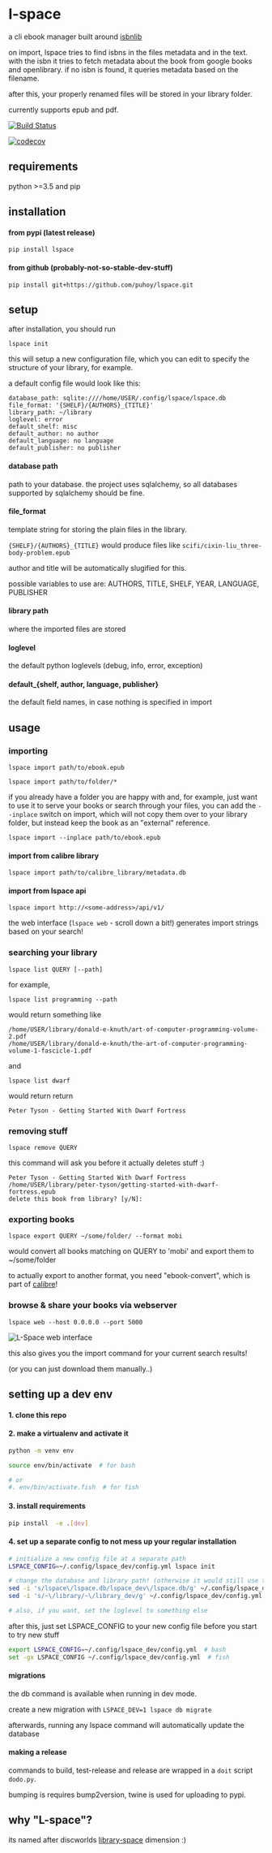 # l-space

a cli ebook manager built around [isbnlib](https://github.com/xlcnd/isbnlib)

on import, lspace tries to find isbns in the files metadata and in the text. 
with the isbn it tries to fetch metadata about the book from google books and openlibrary. 
if no isbn is found, it queries metadata based on the filename.

after this, your properly renamed files will be stored in your library folder.

currently supports epub and pdf.


[![Build Status](https://travis-ci.org/puhoy/lspace.svg?branch=master)](https://travis-ci.org/puhoy/lspace)

[![codecov](https://codecov.io/gh/puhoy/lspace/branch/master/graph/badge.svg)](https://codecov.io/gh/puhoy/lspace)

## requirements

python >=3.5 and pip


## installation

#### from pypi (latest release)

`pip install lspace`

#### from github (probably-not-so-stable-dev-stuff)

`pip install git+https://github.com/puhoy/lspace.git`


## setup 

after installation, you should run

`lspace init`

this will setup a new configuration file, which you can edit to specify the structure of your library, for example.

a default config file would look like this:
```
database_path: sqlite:////home/USER/.config/lspace/lspace.db
file_format: '{SHELF}/{AUTHORS}_{TITLE}'
library_path: ~/library
loglevel: error
default_shelf: misc
default_author: no author
default_language: no language
default_publisher: no publisher
```

#### database path

path to your database. 
the project uses sqlalchemy, so all databases supported by sqlalchemy should be fine.

#### file_format

template string for storing the plain files in the library.

`{SHELF}/{AUTHORS}_{TITLE}` would produce files like `scifi/cixin-liu_three-body-problem.epub`

author and title will be automatically slugified for this.

possible variables to use are: AUTHORS, TITLE, SHELF, YEAR, LANGUAGE, PUBLISHER

#### library path

where the imported files are stored

#### loglevel

the default python loglevels (debug, info, error, exception)

#### default_{shelf, author, language, publisher}

the default field names, in case nothing is specified in import


## usage

### importing

`lspace import path/to/ebook.epub`

`lspace import path/to/folder/*`

if you already have a folder you are happy with and, for example, just want to use it to serve your books or search through your files, you can add the `--inplace` switch on import, which will not copy them over to your library folder, but instead keep the book as an "external" reference.

`lspace import --inplace path/to/ebook.epub`

#### import from calibre library

`lspace import path/to/calibre_library/metadata.db`

#### import from lspace api

`lspace import http://<some-address>/api/v1/`

the web interface (`lspace web` - scroll down a bit!) generates import strings based on your search! 


### searching your library

`lspace list QUERY [--path]`

for example, 

`lspace list programming --path`

would return something like

    /home/USER/library/donald-e-knuth/art-of-computer-programming-volume-2.pdf
    /home/USER/library/donald-e-knuth/the-art-of-computer-programming-volume-1-fascicle-1.pdf

and 

`lspace list dwarf`

would return return

    Peter Tyson - Getting Started With Dwarf Fortress

### removing stuff

`lspace remove QUERY`

this command will ask you before it actually deletes stuff :)

    Peter Tyson - Getting Started With Dwarf Fortress
    /home/USER/library/peter-tyson/getting-started-with-dwarf-fortress.epub
    delete this book from library? [y/N]:

### exporting books


`lspace export QUERY ~/some/folder/ --format mobi`

would convert all books matching on QUERY to 'mobi' and export them to ~/some/folder

to actually export to another format, you need "ebook-convert", which is part of [calibre](https://calibre-ebook.com/)!

### browse & share your books via webserver

`lspace web --host 0.0.0.0 --port 5000` 

![L-Space web interface](https://raw.githubusercontent.com/puhoy/lspace/master/lspace_screenshot.png "screenshot of the L-Space web interface")

this also gives you the import command for your current search results!

(or you can just download them manually..)

## setting up a dev env

#### 1. clone this repo 

#### 2. make a virtualenv and activate it

```bash
python -m venv env

source env/bin/activate  # for bash

# or
#. env/bin/activate.fish  # for fish
```

#### 3. install requirements

```bash
pip install  -e .[dev]
```

#### 4. set up a separate config to not mess up your regular installation

```bash
# initialize a new config file at a separate path
LSPACE_CONFIG=~/.config/lspace_dev/config.yml lspace init

# change the database and library path! (otherwise it would still use the regular db)
sed -i 's/lspace\/lspace.db/lspace_dev\/lspace.db/g' ~/.config/lspace_dev/config.yml
sed -i 's/~\/library/~\/library_dev/g' ~/.config/lspace_dev/config.yml

# also, if you want, set the loglevel to something else

```
    
after this, just set LSPACE_CONFIG to your new config file before you start to try new stuff

```bash
export LSPACE_CONFIG=~/.config/lspace_dev/config.yml  # bash
set -gx LSPACE_CONFIG ~/.config/lspace_dev/config.yml  # fish 
```

#### migrations

the db command is available when running in dev mode.

create a new migration with `LSPACE_DEV=1 lspace db migrate`

afterwards, running any lspace command will automatically update the database


#### making a release

commands to build, test-release and release are wrapped in a `doit` script `dodo.py`.

bumping is requires bump2version, twine is used for uploading to pypi.


## why "L-space"?

its named after discworlds [library-space](https://en.wikipedia.org/wiki/List_of_dimensions_of_the_Discworld#L-space) dimension :)

